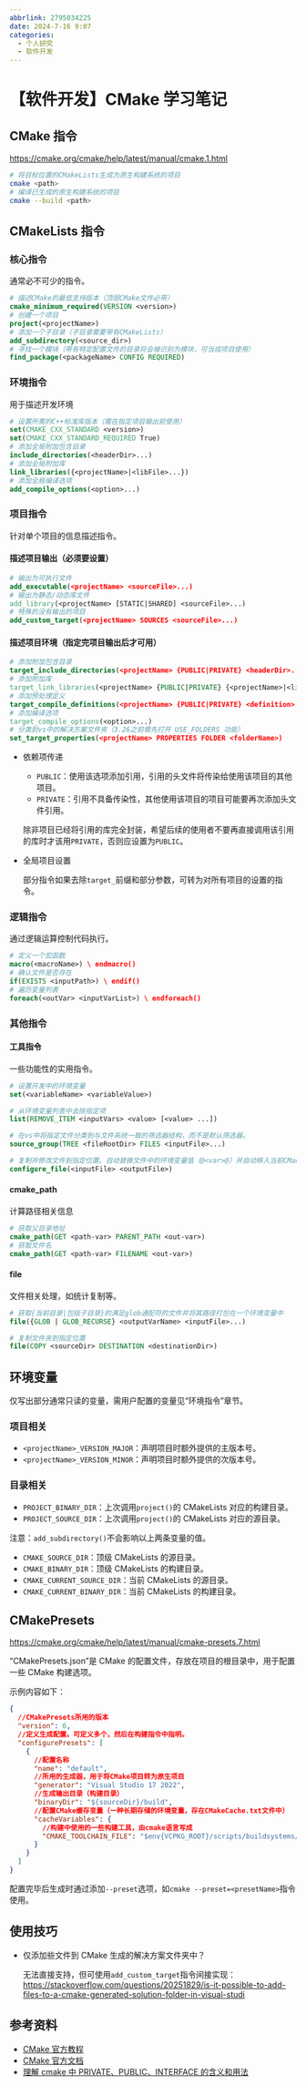 ```yaml
---
abbrlink: 2795034225
date: 2024-7-16 9:07
categories:
  - 个人研究
  - 软件开发
---
```


# 【软件开发】CMake 学习笔记

## CMake 指令

https://cmake.org/cmake/help/latest/manual/cmake.1.html

```bash
# 将目标位置的CMakeLists生成为原生构建系统的项目
cmake <path>
# 编译已生成的原生构建系统的项目
cmake --build <path>
```

## CMakeLists 指令

### 核心指令

通常必不可少的指令。

```cmake
# 描述CMake的最低支持版本（顶层CMake文件必带）
cmake_minimum_required(VERSION <version>)
# 创建一个项目
project(<projectName>)
# 添加一个子目录（子目录需要带有CMakeLists）
add_subdirectory(<source_dir>)
# 寻找一个模块（带有特定配置文件的目录将会被识别为模块，可当成项目使用）
find_package(<packageName> CONFIG REQUIRED)
```

### 环境指令

用于描述开发环境

```cmake
# 设置所需的C++标准库版本（需在指定项目输出前使用）
set(CMAKE_CXX_STANDARD <version>)
set(CMAKE_CXX_STANDARD_REQUIRED True)
# 添加全局附加包含目录
include_directories(<headerDir>...)
# 添加全局附加库
link_libraries({<projectName>|<libFile>...})
# 添加全局编译选项
add_compile_options(<option>...)
```

### 项目指令

针对单个项目的信息描述指令。

#### 描述项目输出（必须要设置）

```cmake
# 输出为可执行文件
add_executable(<projectName> <sourceFile>...)
# 输出为静态/动态库文件
add_library(<projectName> [STATIC|SHARED] <sourceFile>...)
# 特殊的没有输出的项目
add_custom_target(<projectName> SOURCES <sourceFile>...)
```

#### 描述项目环境（指定完项目输出后才可用）

```cmake
# 添加附加包含目录
target_include_directories(<projectName> {PUBLIC|PRIVATE} <headerDir>...)
# 添加附加库
target_link_libraries(<projectName> {PUBLIC|PRIVATE} {<projectName>|<libFile>...})
# 添加预处理定义
target_compile_definitions(<projectName> {PUBLIC|PRIVATE} <definition>...)
# 添加编译选项
target_compile_options(<option>...)
# 分类到vs中的解决方案文件夹（3.26之前需先打开 USE_FOLDERS 功能）
set_target_properties(<projectName> PROPERTIES FOLDER <folderName>)
```

- 依赖项传递

  - `PUBLIC`：使用该选项添加引用，引用的头文件将传染给使用该项目的其他项目。
  - `PRIVATE`：引用不具备传染性，其他使用该项目的项目可能要再次添加头文件引用。

  除非项目已经将引用的库完全封装，希望后续的使用者不要再直接调用该引用的库时才该用`PRIVATE`，否则应设置为`PUBLIC`。

- 全局项目设置

  部分指令如果去除`target_`前缀和部分参数，可转为对所有项目的设置的指令。

### 逻辑指令

通过逻辑运算控制代码执行。

```cmake
# 定义一个宏函数
macro(<macroName>) \ endmacro()
# 确认文件是否存在
if(EXISTS <inputPath>) \ endif()
# 遍历变量列表
foreach(<outVar> <inputVarList>) \ endforeach()
```

### 其他指令

#### 工具指令

一些功能性的实用指令。

```cmake
# 设置开发中的环境变量
set(<variableName> <variableValue>)

# 从环境变量列表中去除指定项
list(REMOVE_ITEM <inputVars> <value> [<value> ...])

# 在vs中将指定文件分类到与文件系统一致的筛选器结构，而不是默认筛选器。
source_group(TREE <fileRootDir> FILES <inputFile>...)

# 复制并修改文件到指定位置。自动替换文件中的环境变量值（@<var>@）并自动移入当前CMakeLists的构建目录。
configure_file(<inputFile> <outputFile>)
```

#### cmake_path

计算路径相关信息

```cmake
# 获取父目录地址
cmake_path(GET <path-var> PARENT_PATH <out-var>)
# 获取文件名
cmake_path(GET <path-var> FILENAME <out-var>)
```

#### file

文件相关处理，如统计复制等。

```cmake
# 获取{当前目录|包括子目录}的满足glob通配符的文件并将其路径打包在一个环境变量中
file({GLOB | GLOB_RECURSE} <outputVarName> <inputFile>...)

# 复制文件夹到指定位置
file(COPY <sourceDir> DESTINATION <destinationDir>)
```

## 环境变量

仅写出部分通常只读的变量，需用户配置的变量见“环境指令”章节。

### 项目相关

- `<projectName>_VERSION_MAJOR`：声明项目时额外提供的主版本号。
- `<projectName>_VERSION_MINOR`：声明项目时额外提供的次版本号。

### 目录相关

- `PROJECT_BINARY_DIR`：上次调用`project()`的 CMakeLists 对应的构建目录。
- `PROJECT_SOURCE_DIR`：上次调用`project()`的 CMakeLists 对应的源目录。

注意：`add_subdirectory()`不会影响以上两条变量的值。

- `CMAKE_SOURCE_DIR`：顶级 CMakeLists 的源目录。
- `CMAKE_BINARY_DIR`：顶级 CMakeLists 的构建目录。
- `CMAKE_CURRENT_SOURCE_DIR`：当前 CMakeLists 的源目录。
- `CMAKE_CURRENT_BINARY_DIR`：当前 CMakeLists 的构建目录。

## CMakePresets

https://cmake.org/cmake/help/latest/manual/cmake-presets.7.html

“CMakePresets.json”是 CMake 的配置文件，存放在项目的根目录中，用于配置一些 CMake 构建选项。

示例内容如下：

```json
{
  //CMakePresets所用的版本
  "version": 6,
  //定义生成配置。可定义多个，然后在构建指令中指明。
  "configurePresets": [
    {
      //配置名称
      "name": "default",
      //所用的生成器，用于将CMake项目转为原生项目
      "generator": "Visual Studio 17 2022",
      //生成输出目录（构建目录）
      "binaryDir": "${sourceDir}/build",
      //配置CMake缓存变量（一种长期存储的环境变量，存在CMakeCache.txt文件中）
      "cacheVariables": {
        //构建中使用的一些构建工具，由cmake语言写成
        "CMAKE_TOOLCHAIN_FILE": "$env{VCPKG_ROOT}/scripts/buildsystems/vcpkg.cmake"
      }
    }
  ]
}
```

配置完毕后生成时通过添加`--preset`选项，如`cmake --preset=<presetName>`指令使用。

## 使用技巧

- 仅添加些文件到 CMake 生成的解决方案文件夹中？

  无法直接支持，但可使用`add_custom_target`指令间接实现：  
  https://stackoverflow.com/questions/20251829/is-it-possible-to-add-files-to-a-cmake-generated-solution-folder-in-visual-studi

## 参考资料

- [CMake 官方教程](https://cmake.org/cmake/help/latest/guide/tutorial/index.html)
- [CMake 官方文档](https://cmake.org/cmake/help/latest/index.html)
- [理解 cmake 中 PRIVATE、PUBLIC、INTERFACE 的含义和用法](https://blog.csdn.net/qq_41314786/article/details/129970547)
